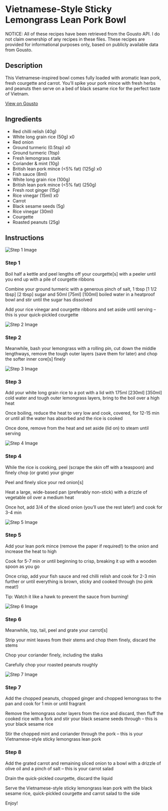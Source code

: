 # Vietnamese-Style Sticky Lemongrass Lean Pork Bowl

NOTICE: All of these recipes have been retrieved from the Gousto API. I do not claim ownership of any recipes in these files. These recipes are provided for informational purposes only, based on publicly available data from Gousto.

## Description

This Vietnamese-inspired bowl comes fully loaded with aromatic lean pork, fresh courgette and carrot. You’ll spike your pork mince with fresh herbs and peanuts then serve on a bed of black sesame rice for the perfect taste of Vietnam.

[View on Gousto](https://www.gousto.co.uk/recipes/cookbook/vietnamese-style-sticky-lemongrass-lean-pork-bowl)

## Ingredients

- Red chilli relish (40g)
- White long grain rice (50g) x0
- Red onion
- Ground turmeric (0.5tsp) x0
- Ground turmeric (1tsp)
- Fresh lemongrass stalk
- Coriander & mint (10g)
- British lean pork mince (<5% fat) (125g) x0
- Fish sauce (8ml)
- White long grain rice (100g)
- British lean pork mince (<5% fat) (250g)
- Fresh root ginger (15g)
- Rice vinegar (15ml) x0
- Carrot
- Black sesame seeds (5g)
- Rice vinegar (30ml)
- Courgette
- Roasted peanuts (25g)

## Instructions

![Step 1 Image](https://production-media.gousto.co.uk/cms/recipe-step-image/step-1-1669726004042-x200.jpg)

### Step 1

Boil half a kettle and peel lengths off your courgette[s] with a peeler until you end up with a pile of courgette ribbons

Combine your ground turmeric with a generous pinch of salt, 1 tbsp<span class="text-purple"> [1 1/2 tbsp]</span> <span class="text-danger">[2 tbsp]</span> sugar and 50ml <span class="text-purple">[75ml]</span> <span class="text-danger">[100ml]</span> boiled water in a heatproof bowl and stir until the sugar has dissolved

Add your rice vinegar and courgette ribbons and set aside until serving – this is your quick-pickled courgette

![Step 2 Image](https://production-media.gousto.co.uk/cms/recipe-step-image/Step-2-1669726010757-x200.jpg)

### Step 2

Meanwhile, bash your lemongrass with a rolling pin, cut down the middle lengthways, remove the tough outer layers (save them for later) and chop the softer inner core[s] finely

![Step 3 Image](https://production-media.gousto.co.uk/cms/recipe-step-image/step-3-1669726015393-x200.jpg)

### Step 3

Add your white long grain rice to a pot with a lid with 175ml <span class="text-purple">[230ml]</span> <span class="text-danger">[350ml]</span> cold water and tough outer lemongrass layers, bring to the boil over a high heat

Once boiling, reduce the heat to very low and cook, covered, for 12-15 min or until all the water has absorbed and the rice is cooked

Once done, remove from the heat and set aside (lid on) to steam until serving

![Step 4 Image](https://production-media.gousto.co.uk/cms/recipe-step-image/step-4-1669726020680-x200.jpg)

### Step 4

While the rice is cooking, peel (scrape the skin off with a teaspoon) and finely chop (or grate) your ginger

Peel and finely slice your red onion[s]

Heat a large, wide-based pan (preferably non-stick) with a drizzle of vegetable oil over a medium heat

Once hot, add 3/4 of the sliced onion (you’ll use the rest later!) and cook for 3-4 min

![Step 5 Image](https://production-media.gousto.co.uk/cms/recipe-step-image/step-5-1669726026327-x200.jpg)

### Step 5

Add your lean pork mince (remove the paper if required!) to the onion and increase the heat to high

Cook for 5-7 min or until beginning to crisp, breaking it up with a wooden spoon as you go

Once crisp, add your fish sauce and red chilli relish and cook for 2-3 min further or until everything is brown, sticky and cooked through (no pink meat!)

Tip: Watch it like a hawk to prevent the sauce from burning!

![Step 6 Image](https://production-media.gousto.co.uk/cms/recipe-step-image/step-6-1669726031361-x200.jpg)

### Step 6

Meanwhile, top, tail, peel and grate your carrot[s]

Strip your mint leaves from their stems and chop them finely, discard the stems

Chop your coriander finely, including the stalks

Carefully chop your roasted peanuts roughly

![Step 7 Image](https://production-media.gousto.co.uk/cms/recipe-step-image/step-7-1669726035288-x200.jpg)

### Step 7

Add the chopped peanuts, chopped ginger and chopped lemongrass to the pan and cook for 1 min or until fragrant

Remove the lemongrass outer layers from the rice and discard, then fluff the cooked rice with a fork and stir your black sesame seeds through – this is your black sesame rice

Stir the chopped mint and coriander through the pork – this is your Vietnamese-style sticky lemongrass lean pork

### Step 8

Add the grated carrot and remaining sliced onion to a bowl with a drizzle of olive oil and a pinch of salt – this is your carrot salad

Drain the quick-pickled courgette, discard the liquid

Serve the Vietnamese-style sticky lemongrass lean pork with the black sesame rice, quick-pickled courgette and carrot salad to the side

Enjoy!

